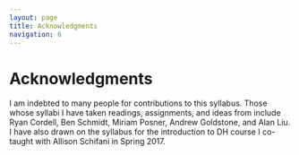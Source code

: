 ```yaml
---
layout: page
title: Acknowledgments
navigation: 6
---
```

# Acknowledgments
I am indebted to many people for contributions to this syllabus. Those whose syllabi I have taken readings, assignments, and ideas from include Ryan Cordell, Ben Schmidt, Miriam Posner, Andrew Goldstone, and Alan Liu. I have also drawn on the syllabus for the introduction to DH course I co-taught with Allison Schifani in Spring 2017.
